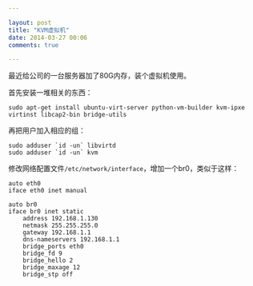 ```yaml
---

layout: post
title: "KVM虚拟机"
date: 2014-03-27 00:06
comments: true

---
```

最近给公司的一台服务器加了80G内存，装个虚拟机使用。

首先安装一堆相关的东西：

	sudo apt-get install ubuntu-virt-server python-vm-builder kvm-ipxe virtinst libcap2-bin bridge-utils

再把用户加入相应的组：

	sudo adduser `id -un` libvirtd
	sudo adduser `id -un` kvm

修改网络配置文件`/etc/network/interface`，增加一个br0，类似于这样：

	auto eth0
	iface eth0 inet manual
 
	auto br0
	iface br0 inet static
		address 192.168.1.130
		netmask 255.255.255.0
		gateway 192.168.1.1
		dns-nameservers 192.168.1.1
		bridge_ports eth0
		bridge_fd 9
		bridge_hello 2
		bridge_maxage 12
		bridge_stp off